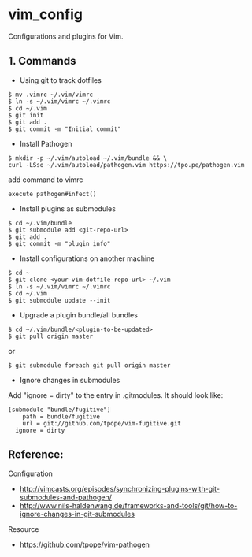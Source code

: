 # vim_config

Configurations and plugins for Vim.

## 1. Commands

* Using git to track dotfiles
```
$ mv .vimrc ~/.vim/vimrc
$ ln -s ~/.vim/vimrc ~/.vimrc
$ cd ~/.vim
$ git init
$ git add .
$ git commit -m "Initial commit"
```

* Install Pathogen
```
$ mkdir -p ~/.vim/autoload ~/.vim/bundle && \
curl -LSso ~/.vim/autoload/pathogen.vim https://tpo.pe/pathogen.vim
```

add command to vimrc
```
execute pathogen#infect()
```

* Install plugins as submodules
```
$ cd ~/.vim/bundle
$ git submodule add <git-repo-url>
$ git add .
$ git commit -m "plugin info"
```

* Install configurations on another machine
```
$ cd ~
$ git clone <your-vim-dotfile-repo-url> ~/.vim
$ ln -s ~/.vim/vimrc ~/.vimrc
$ cd ~/.vim
$ git submodule update --init
```

* Upgrade a plugin bundle/all bundles
```
$ cd ~/.vim/bundle/<plugin-to-be-updated>
$ git pull origin master
```
or
```
$ git submodule foreach git pull origin master
```

* Ignore changes in submodules

Add "ignore = dirty" to the entry in .gitmodules. It should look like:
```
[submodule "bundle/fugitive"]
	path = bundle/fugitive
	url = git://github.com/tpope/vim-fugitive.git
  ignore = dirty
```

## Reference:

Configuration
* http://vimcasts.org/episodes/synchronizing-plugins-with-git-submodules-and-pathogen/
* http://www.nils-haldenwang.de/frameworks-and-tools/git/how-to-ignore-changes-in-git-submodules

Resource
* https://github.com/tpope/vim-pathogen
